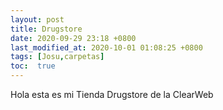 ```yaml
---
layout: post
title: Drugstore 
date: 2020-09-29 23:18 +0800
last_modified_at: 2020-10-01 01:08:25 +0800
tags: [Josu,carpetas]
toc:  true
---
```

Hola esta es mi Tienda Drugstore de la ClearWeb
